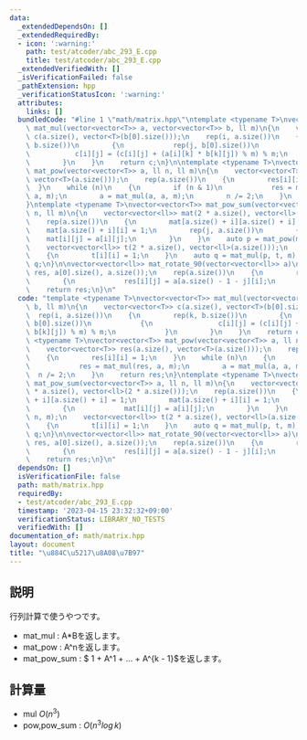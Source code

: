 ```yaml
---
data:
  _extendedDependsOn: []
  _extendedRequiredBy:
  - icon: ':warning:'
    path: test/atcoder/abc_293_E.cpp
    title: test/atcoder/abc_293_E.cpp
  _extendedVerifiedWith: []
  _isVerificationFailed: false
  _pathExtension: hpp
  _verificationStatusIcon: ':warning:'
  attributes:
    links: []
  bundledCode: "#line 1 \"math/matrix.hpp\"\ntemplate <typename T>\nvector<vector<T>>\
    \ mat_mul(vector<vector<T>> a, vector<vector<T>> b, ll m)\n{\n    vector<vector<T>>\
    \ c(a.size(), vector<T>(b[0].size()));\n    rep(i, a.size())\n    {\n        rep(k,\
    \ b.size())\n        {\n            rep(j, b[0].size())\n            {\n     \
    \           c[i][j] = (c[i][j] + (a[i][k] * b[k][j]) % m) % m;\n            }\n\
    \        }\n    }\n    return c;\n}\n\ntemplate <typename T>\nvector<vector<T>>\
    \ mat_pow(vector<vector<T>> a, ll n, ll m)\n{\n    vector<vector<T>> res(a.size(),\
    \ vector<T>(a.size()));\n    rep(a.size())\n    {\n        res[i][i] = 1;\n  \
    \  }\n    while (n)\n    {\n        if (n & 1)\n            res = mat_mul(res,\
    \ a, m);\n        a = mat_mul(a, a, m);\n        n /= 2;\n    }\n    return res;\n\
    }\ntemplate <typename T>\nvector<vector<T>> mat_pow_sum(vector<vector<T>> a, ll\
    \ n, ll m)\n{\n    vector<vector<ll>> mat(2 * a.size(), vector<ll>(2 * a.size()));\n\
    \    rep(a.size())\n    {\n        mat[a.size() + i][a.size() + i] = 1;\n    \
    \    mat[a.size() + i][i] = 1;\n        rep(j, a.size())\n        {\n        \
    \    mat[i][j] = a[i][j];\n        }\n    }\n    auto p = mat_pow(mat, n, m);\n\
    \    vector<vector<ll>> t(2 * a.size(), vector<ll>(a.size()));\n    rep(a.size())\n\
    \    {\n        t[i][i] = 1;\n    }\n    auto q = mat_mul(p, t, m);\n    return\
    \ q;\n}\n\nvector<vector<ll>> mat_rotate_90(vector<vector<ll>> a)\n{\n    vv(ll,\
    \ res, a[0].size(), a.size());\n    rep(a.size())\n    {\n        rep(j, a[0].size())\n\
    \        {\n            res[i][j] = a[a.size() - 1 - j][i];\n        }\n    }\n\
    \    return res;\n}\n"
  code: "template <typename T>\nvector<vector<T>> mat_mul(vector<vector<T>> a, vector<vector<T>>\
    \ b, ll m)\n{\n    vector<vector<T>> c(a.size(), vector<T>(b[0].size()));\n  \
    \  rep(i, a.size())\n    {\n        rep(k, b.size())\n        {\n            rep(j,\
    \ b[0].size())\n            {\n                c[i][j] = (c[i][j] + (a[i][k] *\
    \ b[k][j]) % m) % m;\n            }\n        }\n    }\n    return c;\n}\n\ntemplate\
    \ <typename T>\nvector<vector<T>> mat_pow(vector<vector<T>> a, ll n, ll m)\n{\n\
    \    vector<vector<T>> res(a.size(), vector<T>(a.size()));\n    rep(a.size())\n\
    \    {\n        res[i][i] = 1;\n    }\n    while (n)\n    {\n        if (n & 1)\n\
    \            res = mat_mul(res, a, m);\n        a = mat_mul(a, a, m);\n      \
    \  n /= 2;\n    }\n    return res;\n}\ntemplate <typename T>\nvector<vector<T>>\
    \ mat_pow_sum(vector<vector<T>> a, ll n, ll m)\n{\n    vector<vector<ll>> mat(2\
    \ * a.size(), vector<ll>(2 * a.size()));\n    rep(a.size())\n    {\n        mat[a.size()\
    \ + i][a.size() + i] = 1;\n        mat[a.size() + i][i] = 1;\n        rep(j, a.size())\n\
    \        {\n            mat[i][j] = a[i][j];\n        }\n    }\n    auto p = mat_pow(mat,\
    \ n, m);\n    vector<vector<ll>> t(2 * a.size(), vector<ll>(a.size()));\n    rep(a.size())\n\
    \    {\n        t[i][i] = 1;\n    }\n    auto q = mat_mul(p, t, m);\n    return\
    \ q;\n}\n\nvector<vector<ll>> mat_rotate_90(vector<vector<ll>> a)\n{\n    vv(ll,\
    \ res, a[0].size(), a.size());\n    rep(a.size())\n    {\n        rep(j, a[0].size())\n\
    \        {\n            res[i][j] = a[a.size() - 1 - j][i];\n        }\n    }\n\
    \    return res;\n}\n"
  dependsOn: []
  isVerificationFile: false
  path: math/matrix.hpp
  requiredBy:
  - test/atcoder/abc_293_E.cpp
  timestamp: '2023-04-15 23:32:32+09:00'
  verificationStatus: LIBRARY_NO_TESTS
  verifiedWith: []
documentation_of: math/matrix.hpp
layout: document
title: "\u884C\u5217\u8A08\u7B97"
---
```


## 説明
行列計算で使うやつです。
- mat_mul : A*Bを返します。
- mat_pow : A^nを返します。
- mat_pow_sum : $ 1 + A^1 + ... + A^{k - 1}$を返します。
## 計算量
- mul $O(n^3)$
- pow,pow_sum : $O(n^3log \,k)$
